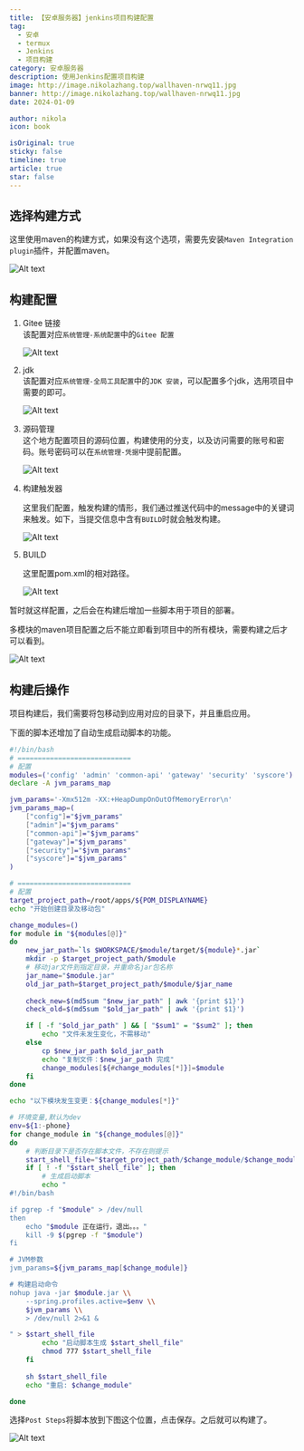```yaml
---
title: 【安卓服务器】jenkins项目构建配置
tag:
  - 安卓
  - termux
  - Jenkins
  - 项目构建
category: 安卓服务器
description: 使用Jenkins配置项目构建
image: http://image.nikolazhang.top/wallhaven-nrwq11.jpg
banner: http://image.nikolazhang.top/wallhaven-nrwq11.jpg
date: 2024-01-09

author: nikola
icon: book

isOriginal: true
sticky: false
timeline: true
article: true
star: false
---
```


## 选择构建方式

这里使用maven的构建方式，如果没有这个选项，需要先安装`Maven Integration plugin`插件，并配置maven。

![Alt text](images/image-13.png)

## 构建配置

1. Gitee 链接  
    该配置对应`系统管理-系统配置`中的`Gitee 配置`

    ![Alt text](images/image-14.png)

2. jdk  
   该配置对应`系统管理-全局工具配置`中的`JDK 安装`，可以配置多个jdk，选用项目中需要的即可。

    ![Alt text](images/image-15.png)

3. 源码管理  
   这个地方配置项目的源码位置，构建使用的分支，以及访问需要的账号和密码。账号密码可以在`系统管理-凭据`中提前配置。

    ![Alt text](images/image-16.png)

4. 构建触发器

   这里我们配置，触发构建的情形，我们通过推送代码中的message中的关键词来触发。如下，当提交信息中含有`BUILD`时就会触发构建。

    ![Alt text](images/image-17.png)

5. BUILD

   这里配置pom.xml的相对路径。

    ![Alt text](images/image-12.png)

暂时就这样配置，之后会在构建后增加一些脚本用于项目的部署。

多模块的maven项目配置之后不能立即看到项目中的所有模块，需要构建之后才可以看到。

![Alt text](images/image-18.png)

## 构建后操作

项目构建后，我们需要将包移动到应用对应的目录下，并且重启应用。

下面的脚本还增加了自动生成启动脚本的功能。

```bash
#!/bin/bash
# ============================
# 配置
modules=('config' 'admin' 'common-api' 'gateway' 'security' 'syscore')
declare -A jvm_params_map

jvm_params='-Xmx512m -XX:+HeapDumpOnOutOfMemoryError\n'
jvm_params_map=(
    ["config"]="$jvm_params"
    ["admin"]="$jvm_params"
    ["common-api"]="$jvm_params"
    ["gateway"]="$jvm_params"
    ["security"]="$jvm_params"
    ["syscore"]="$jvm_params"
)

# ============================
# 配置
target_project_path=/root/apps/${POM_DISPLAYNAME}
echo "开始创建目录及移动包"

change_modules=()
for module in "${modules[@]}"
do
    new_jar_path=`ls $WORKSPACE/$module/target/${module}*.jar`
    mkdir -p $target_project_path/$module
    # 移动jar文件到指定目录，并重命名jar包名称
    jar_name="$module.jar"
    old_jar_path=$target_project_path/$module/$jar_name
    
    check_new=$(md5sum "$new_jar_path" | awk '{print $1}')
    check_old=$(md5sum "$old_jar_path" | awk '{print $1}')

    if [ -f "$old_jar_path" ] && [ "$sum1" = "$sum2" ]; then
        echo "文件未发生变化，不需移动"
    else
        cp $new_jar_path $old_jar_path
        echo "复制文件：$new_jar_path 完成"
        change_modules[${#change_modules[*]}]=$module
    fi
done

echo "以下模块发生变更：${change_modules[*]}"

# 环境变量,默认为dev
env=${1:-phone}
for change_module in "${change_modules[@]}"
do
    # 判断目录下是否存在脚本文件，不存在则提示
    start_shell_file="$target_project_path/$change_module/$change_module-start.sh"
    if [ ! -f "$start_shell_file" ]; then
        # 生成启动脚本
        echo "
#!/bin/bash

if pgrep -f "$module" > /dev/null
then
    echo "$module 正在运行，退出。。。"
    kill -9 $(pgrep -f "$module")
fi

# JVM参数
jvm_params=${jvm_params_map[$change_module]}

# 构建启动命令
nohup java -jar $module.jar \\
    --spring.profiles.active=$env \\
    $jvm_params \\
    > /dev/null 2>&1 &

" > $start_shell_file
        echo "启动脚本生成 $start_shell_file"
        chmod 777 $start_shell_file
    fi
    
    sh $start_shell_file
    echo "重启: $change_module"

done

```

选择`Post Steps`将脚本放到下图这个位置，点击保存。之后就可以构建了。

![Alt text](images/image-19.png)
